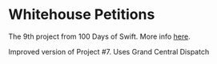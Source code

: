 # Whitehouse Petitions

The 9th project from 100 Days of Swift. More info [here](https://www.hackingwithswift.com/read/9/1/setting-up).

Improved version of Project #7. Uses Grand Central Dispatch

